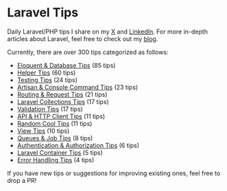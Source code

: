 # Laravel Tips

Daily Laravel/PHP tips I share on my [X](https://x.com/OussamaMater) and [LinkedIn](https://www.linkedin.com/in/oussamamater/). For more in-depth articles about Laravel, feel free to check out my [blog](https://blog.oussama-mater.tech/).

Currently, there are over 300 tips categorized as follows:

- [Eloquent & Database Tips](./eloquent-and-database.md) (85 tips)
- [Helper Tips](./helpers.md) (60 tips)
- [Testing Tips](./testing.md) (24 tips)
- [Artisan & Console Command Tips](./console.md) (23 tips)
- [Routing & Request Tips](./routing.md) (21 tips)
- [Laravel Collections Tips](./collections.md) (17 tips)
- [Validation Tips](./validation.md) (17 tips)
- [API & HTTP Client Tips](./api-and-http-client.md) (11 tips)
- [Random Cool Tips](./others.md) (11 tips)
- [View Tips](./views.md) (10 tips)
- [Queues & Job Tips](./queues-and-jobs.md) (8 tips)
- [Authentication & Authorization Tips](./auth.md) (6 tips)
- [Laravel Container Tips](./container.md) (5 tips)
- [Error Handling Tips](./error-handling.md) (4 tips)

If you have new tips or suggestions for improving existing ones, feel free to drop a PR!
